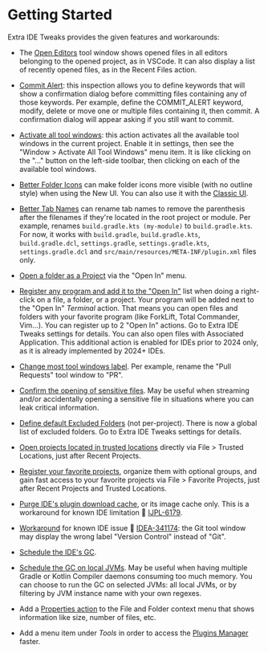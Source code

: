 <show-structure for="chapter,procedure,tab,def"/>

# Getting Started

Extra IDE Tweaks provides the given features and workarounds:

- The [Open Editors](Extra-IDE-Tweaks-Open-Editors.md) tool window shows opened files in all editors belonging to the opened project, as in VSCode. It can also display a list of recently opened files, as in the Recent Files action.

- [Commit Alert](Extra-IDE-Tweaks-Commit-Alert.md): this inspection allows you to define keywords that will show a confirmation dialog before committing files containing any of those keywords. Per example, define the COMMIT_ALERT keyword, modify, delete or move one or multiple files containing it, then commit. A confirmation dialog will appear asking if you still want to commit.

- [Activate all tool windows](Extra-IDE-Tweaks-Activate-All-Tool-Windows.md): this action activates all the available tool windows in the current project. Enable it in settings, then see the "Window > Activate All Tool Windows" menu item. It is like clicking on the "..." button on the left-side toolbar, then clicking on each of the available tool windows.

- [Better Folder Icons](Extra-IDE-Tweaks-Better-Folder-Icons.md) can make folder icons more visible (with no outline style) when using the New UI. You can also use it with the [Classic UI](https://plugins.jetbrains.com/plugin/24468-classic-ui).

- [Better Tab Names](Extra-IDE-Tweaks-Better-Tab-Names.md) can rename tab names to remove the parenthesis after the filenames if they're located in the root project or module. Per example, renames `build.gradle.kts (my-module)` to `build.gradle.kts`. For now, it works with `build.gradle`, `build.gradle.kts`, `build.gradle.dcl`, `settings.gradle`, `settings.gradle.kts`, `settings.gradle.dcl` and `src/main/resources/META-INF/plugin.xml` files only.

- [Open a folder as a Project](Extra-IDE-Tweaks-Misc-Features.md) via the "Open In" menu.

- [Register any program and add it to the "Open In"](Extra-IDE-Tweaks-Add-Programs-To-Open-In.md) list when doing a right-click on a file, a folder, or a project. Your program will be added next to the "Open In" <i>Terminal</i> action. That means you can open files and folders with your favorite program (like ForkLift, Total Commander, Vim...). You can register up to 2 "Open In" actions. Go to Extra IDE Tweaks settings for details. You can also open files with Associated Application. This additional action is enabled for IDEs prior to 2024 only, as it is already implemented by 2024+ IDEs.

- [Change most tool windows label](Extra-IDE-Tweaks-Tool-Windows-Label-Override.md). Per example, rename the "Pull Requests" tool window to "PR".

- [Confirm the opening of sensitive files](Extra-IDE-Tweaks-Confirm-Opening-of-Sensitive-Files.md). May be useful when streaming and/or accidentally opening a sensitive file in situations where you can leak critical information.

- [Define default Excluded Folders](Extra-IDE-Tweaks-Always-Excluded-Folders-From-Indexing.md) (not per-project). There is now a global list of excluded folders. Go to Extra IDE Tweaks settings for details.

- [Open projects located in trusted locations](Extra-IDE-Tweaks-Trusted-Locations.md) directly via File > Trusted Locations, just after Recent Projects.

- [Register your favorite projects](Extra-IDE-Tweaks-Favorite-Projects.md), organize them with optional groups, and gain fast access to your favorite projects via File > Favorite Projects, just after Recent Projects and Trusted Locations.

- [Purge IDE's plugin download cache](Extra-IDE-Tweaks-IDE-Caches-Management.md), or its image cache only. This is a workaround for known IDE limitation 🐛 <a href="https://youtrack.jetbrains.com/issue/IJPL-6179/">IJPL-6179</a>.

- [Workaround](Extra-IDE-Tweaks-Workaround-for-Wrong-Version-Control-Label.md) for known IDE issue 🐛 <a href="https://youtrack.jetbrains.com/issue/IDEA-341174/Wrong-label-for-the-Git-toolwindow">IDEA-341174</a>: the Git tool window may display the wrong label "Version Control" instead of "Git".

- [Schedule the IDE's GC](Extra-IDE-Tweaks-GC-Scheduling.md).

- [Schedule the GC on local JVMs](Extra-IDE-Tweaks-GC-Scheduling.md). May be useful when having multiple Gradle or Kotlin Compiler daemons consuming too much memory. You can choose to run the GC on selected JVMs: all local JVMs, or by filtering by JVM instance name with your own regexes.

- Add a [Properties action](Extra-IDE-Tweaks-Misc-Features.md) to the File and Folder context menu that shows information like size, number of files, etc.

- Add a menu item under <i>Tools</i> in order to access the [Plugins Manager](Extra-IDE-Tweaks-Misc-Features.md) faster.
